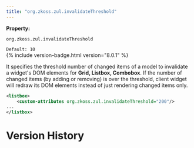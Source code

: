 ```yaml
---
title: "org.zkoss.zul.invalidateThreshold"
---
```


**Property:**

`org.zkoss.zul.invalidateThreshold`

`Default: 10`  
{% include version-badge.html version="8.0.1" %}

It specifies the threshold number of changed items of a model to
invalidate a widget's DOM elements for **Grid, Listbox, Combobox**. If
the number of changed items (by adding or removing) is over the
threshold, client widget will redraw its DOM elements instead of just
rendering changed items only.

```xml
<listbox>
    <custom-attributes org.zkoss.zul.invalidateThreshold="200"/>
...
</listbox>
```

# Version History
